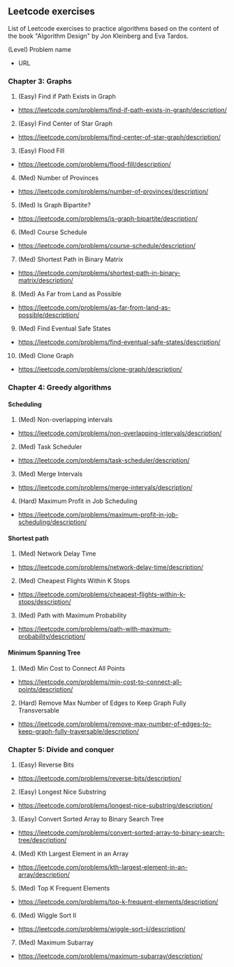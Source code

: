 ## Leetcode exercises

List of Leetcode exercises to practice algorithms based on the content of the book "Algorithm Design" by Jon Kleinberg and Eva Tardos.

(Level) Problem name 
- URL

### Chapter 3: Graphs

1. (Easy) Find if Path Exists in Graph 
- https://leetcode.com/problems/find-if-path-exists-in-graph/description/

2. (Easy) Find Center of Star Graph 
- https://leetcode.com/problems/find-center-of-star-graph/description/

3. (Easy) Flood Fill 
- https://leetcode.com/problems/flood-fill/description/

4. (Med) Number of Provinces 
- https://leetcode.com/problems/number-of-provinces/description/

5. (Med) Is Graph Bipartite? 
- https://leetcode.com/problems/is-graph-bipartite/description/

6. (Med) Course Schedule 
- https://leetcode.com/problems/course-schedule/description/

7. (Med) Shortest Path in Binary Matrix 
- https://leetcode.com/problems/shortest-path-in-binary-matrix/description/

8. (Med) As Far from Land as Possible 
- https://leetcode.com/problems/as-far-from-land-as-possible/description/

9. (Med) Find Eventual Safe States 
- https://leetcode.com/problems/find-eventual-safe-states/description/

10. (Med) Clone Graph 
- https://leetcode.com/problems/clone-graph/description/

### Chapter 4: Greedy algorithms

#### Scheduling

1. (Med) Non-overlapping intervals 
- https://leetcode.com/problems/non-overlapping-intervals/description/

2. (Med) Task Scheduler 
- https://leetcode.com/problems/task-scheduler/description/

3. (Med) Merge Intervals 
- https://leetcode.com/problems/merge-intervals/description/

4. (Hard) Maximum Profit in Job Scheduling 
- https://leetcode.com/problems/maximum-profit-in-job-scheduling/description/

#### Shortest path

1. (Med) Network Delay Time 
- https://leetcode.com/problems/network-delay-time/description/

2. (Med) Cheapest Flights Within K Stops 
- https://leetcode.com/problems/cheapest-flights-within-k-stops/description/

3. (Med) Path with Maximum Probability 
- https://leetcode.com/problems/path-with-maximum-probability/description/


#### Minimum Spanning Tree

1. (Med) Min Cost to Connect All Points 
- https://leetcode.com/problems/min-cost-to-connect-all-points/description/

2. (Hard) Remove Max Number of Edges to Keep Graph Fully Transversable 
- https://leetcode.com/problems/remove-max-number-of-edges-to-keep-graph-fully-traversable/description/


### Chapter 5: Divide and conquer

1. (Easy) Reverse Bits
- https://leetcode.com/problems/reverse-bits/description/

2. (Easy) Longest Nice Substring
- https://leetcode.com/problems/longest-nice-substring/description/

3. (Easy) Convert Sorted Array to Binary Search Tree 
- https://leetcode.com/problems/convert-sorted-array-to-binary-search-tree/description/

4. (Med) Kth Largest Element in an Array
- https://leetcode.com/problems/kth-largest-element-in-an-array/description/

5. (Med) Top K Frequent Elements
- https://leetcode.com/problems/top-k-frequent-elements/description/

6. (Med) Wiggle Sort II
- https://leetcode.com/problems/wiggle-sort-ii/description/

7. (Med) Maximum Subarray
- https://leetcode.com/problems/maximum-subarray/description/